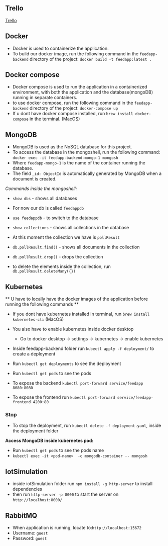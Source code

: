 ## Trello

[Trello](https://trello.com/b/sKPuLBzR/dat250)

## Docker 

- Docker is used to containerize the application.
- To build our docker image, run the following command in the `feedapp-backend` directory of the project: `docker build -t feedapp:latest .`

## Docker compose 

- Docker compose is used to run the application in a containerized environment, with both the application and the database(mongoDB) running in separate containers.
- to use docker compose, run the following command in the `feedapp-backend` directory of the project: `docker-compose up`
- If u dont have docker compose installed, run `brew install docker-compose` in the terminal. (MacOS)

## MongoDB 

- MongoDB is used as the NoSQL database for this project.
- To access the database in the mongoshell, run the following command: `docker exec -it feedapp-backend-mongo-1 mongosh`
- Where `feedapp-mongo-1` is the name of the container running the database.
- The field `_id: ObjectId` is automatically generated by MongoDB when a document is created.

*Commands inside the mongoshell:*
- `show dbs` - shows all databases
- For now our db is called `feedappdb`

- `use feedappdb` - to switch to the database

- `show collections` - shows all collections in the database
- At this moment the collection we have is `pollResult`

- `db.pollResult.find()` - shows all documents in the collection
- `db.pollResult.drop()` - drops the collection
- to delete the elements inside the collection, run `db.pollResult.deleteMany({})`

## Kubernetes 
** U have to locally have the docker images of the application before running the following commands **

- If you dont have kubernetes installed in terminal, run `brew install kubernetes-cli` (MacOS)
- You also have to enable kubernetes inside docker desktop 
  - Go to docker desktop -> settings -> kubernetes -> enable kubernetes
- Inside feedapp-backend folder run `kubectl apply -f deployment/` to create a deployment
- Run `kubectl get deployments` to see the deployment
- Run `kubectl get pods` to see the pods

- To expose the backend `kubectl port-forward service/feedapp 8080:8080` 

- To expose the frontend run `kubectl port-forward service/feedapp-frontend 4200:80`


### Stop 
- To stop the deployment, run `kubectl delete -f deployment.yaml`, inside the deployment folder

**Access MongoDB inside kubernetes pod:**
- Run `kubectl get pods` to see the pods name 
- `kubectl exec -it <pod-name>  -c mongodb-container -- mongosh`

## IotSimulation 
- inside iotSimulation folder run `npm install -g http-server` to install dependencies
- then run `http-server -p 8000` to start the server on `http://localhost:8000/`

## RabbitMQ
- When application is running, locate to:`http://localhost:15672`
- Username: `guest`
- Password: `guest`
